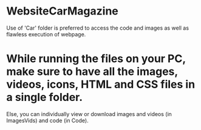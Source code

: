 # WebsiteCarMagazine
Use of 'Car' folder is preferred to access the code and images as well as flawless execution of webpage.<br>
# While running the files on your PC, make sure to have all the images, videos, icons, HTML and CSS files in a single folder.<br>
Else, you can individually view or download images and videos (in ImagesVids) and code (in Code).
